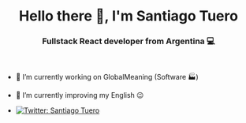 <h1 align="center">Hello there 👋, I'm Santiago Tuero</h1>
<h3 align="center">Fullstack React developer from Argentina 💻</h3>

</br>

- 🔨 I’m currently working on GlobalMeaning (Software 🏭)

- 📖 I’m currently improving my English 😉



- [![Twitter: Santiago Tuero](https://img.shields.io/twitter/follow/SantiagoTuero)](https://twitter.com/SantiagoTuero)



